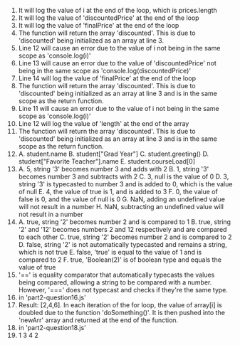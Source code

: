 1. It will log the value of i at the end of the loop, which is prices.length
2. It will log the value of 'discountedPrice' at the end of the loop
3. It will log the value of 'finalPrice' at the end of the loop
4. The function will return the array 'discounted'. This is due to 'discounted' being initialized as an array at line 3.
5. Line 12 will cause an error due to the value of i not being in the same scope as 'console.log(i)'
6. Line 13 will cause an error due to the value of 'discountedPrice' not being in the same scope as 'console.log(discountedPrice)'
7. Line 14 will log the value of 'finalPrice' at the end of the loop
8. The function will return the array 'discounted'. This is due to 'discounted' being initialized as an array at line 3 and is in the same scope as the return function.
9. Line 11 will cause an error due to the value of i not being in the same scope as 'console.log(i)'
10. Line 12 will log the value of 'length' at the end of the array
11. The function will return the array 'discounted'. This is due to 'discounted' being initialized as an array at line 3 and is in the same scope as the return function.
12. A. student.name
    B. student["Grad Year"]
    C. student.greeting()
    D. student["Favorite Teacher"].name
    E. student.courseLoad[0]
13. A. 5, string '3' becomes number 3 and adds with 2
    B. 1, string '3' becomes number 3 and subtracts with 2
    C. 3, null is the value of 0
    D. 3, string '3' is typecasted to number 3 and is added to 0, which is the value of null
    E. 4, the value of true is 1, and is added to 3
    F. 0, the value of false is 0, and the value of null is 0
    G. NaN, adding an undefined value will not result in a number
    H. NaN, subtracting an undefined value will not result in a number
14. A. true, string '2' becomes number 2 and is compared to 1
    B. true, string '2' and '12' becomes numbers 2 and 12 respectively and are compared to each other
    C. true, string '2' becomes number 2 and is compared to 2
    D. false, string '2' is not automatically typecasted and remains a string, which is not true
    E. false, 'true' is equal to the value of 1 and is compared to 2
    F. true, 'Boolean(2)' is of boolean type and equals the value of true
15. '==' is equality comparator that automatically typecasts the values being compared, allowing a string to be compared with a number. However, '===' does not typecast and checks if they're the same type.
16. in 'part2-question16.js'
17. Result: [2,4,6]. In each iteration of the for loop, the value of array[i] is doubled due to the function 'doSomething()'. It is then pushed into the 'newArr' array and returned at the end of the function.
18. in 'part2-question18.js'
19. 1 3 4 2